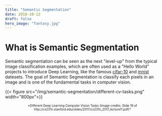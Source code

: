 ```yaml
---
title: "Semantic Segmentation"
date: 2018-10-12
draft: false
hero_image: "fantasy.jpg"
---
```


# What is Semantic Segmentation
Semantic segmentation can be seen as the next "level-up" from the typical image classification examples, which are often used as a "Hello World" projects to introduce Deep Learning, like the famous [cifar-10](https://www.cs.toronto.edu/~kriz/cifar.html) and [mnist](http://yann.lecun.com/exdb/mnist/) datesets. The goal of Semantic Segmentation is classify each pixels in an image and is one of the fundamental tasks in computer vision. 

{{< figure src="/img/semantic-segmentation/different-cv-tasks.png" width="800px">}}
<center> <font size = "1">
*Different Deep Learning Computer Vision Tasks (Image credits: Slide 19 of http://cs231n.stanford.edu/slides/2017/cs231n_2017_lecture11.pdf)*
</center> </font>
